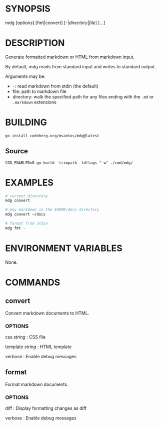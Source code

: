# SYNOPSIS

mdg [*options*] [fmt|convert] [-|*directory*|*file*] [...]

# DESCRIPTION

Generate formatted markdown or HTML from markdown input.

By default, mdg reads from standard input and writes to standard output.

Arguments may be:
* `-`: read markdown from stdin (the default)
* file: path to markdown file
* directory: walk the specified path for any files ending with the
  `.md` or `.markdown` extensions

# BUILDING

```
go install codeberg.org/msantos/mdg@latest
```

## Source

```
CGO_ENABLED=0 go build -trimpath -ldflags "-w" ./cmd/mdg/
```

# EXAMPLES

```bash
# current directory
mdg convert

# any markdown in the $HOME/docs directory
mdg convert ~/docs

# format from stdin
mdg fmt -
```

# ENVIRONMENT VARIABLES

None.

# COMMANDS

## convert

Convert markdown documents to HTML.

### OPTIONS

css *string*
: CSS file

template *string*
: HTML template

verbose
: Enable debug messages

## format

Format markdown documents.

### OPTIONS

diff
: Display formatting changes as diff

verbose
: Enable debug messages

